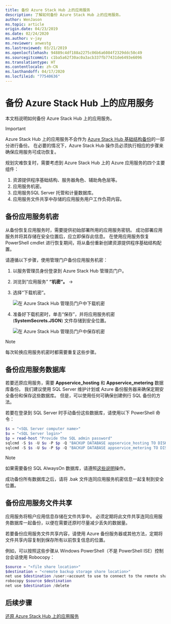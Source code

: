 ```yaml
---
title: 备份 Azure Stack Hub 上的应用服务
description: 了解如何备份 Azure Stack Hub 上的应用服务。
author: WenJason
ms.topic: article
origin.date: 04/23/2019
ms.date: 02/24/2020
ms.author: v-jay
ms.reviewer: anwestg
ms.lastreviewed: 03/21/2019
ms.openlocfilehash: 94889c4df188a2275c06b6a6084f2329ddc50c49
ms.sourcegitcommit: c1ba5a62f30ac0a3acb337fb77431de6493e6096
ms.translationtype: HT
ms.contentlocale: zh-CN
ms.lasthandoff: 04/17/2020
ms.locfileid: "77540636"
---
```

# <a name="back-up-app-service-on-azure-stack-hub"></a>备份 Azure Stack Hub 上的应用服务

本文档说明如何备份 Azure Stack Hub 上的应用服务。

> [!IMPORTANT]
> Azure Stack Hub 上的应用服务不会作为 [Azure Stack Hub 基础结构备份](azure-stack-backup-infrastructure-backup.md)的一部分进行备份。 在必要的情况下，Azure Stack Hub 操作员必须执行相应的步骤来确保应用服务可成功恢复。

规划灾难恢复时，需要考虑到 Azure Stack Hub 上的 Azure 应用服务的四个主要组件：
1. 资源提供程序基础结构、服务器角色、辅助角色层等。 
2. 应用服务机密。
3. 应用服务SQL Server 托管和计量数据库。
4. 应用服务文件共享中存储的应用服务用户工作负荷内容。

## <a name="back-up-app-service-secrets"></a>备份应用服务机密
从备份恢复应用服务时，需要提供初始部署所用的应用服务密钥。 成功部署应用服务并将其存储在安全位置后，应立即保存此信息。 在使用应用服务恢复 PowerShell cmdlet 进行恢复期间，将从备份重新创建资源提供程序基础结构配置。

请遵循以下步骤，使用管理门户备份应用服务机密： 

1. 以服务管理员身份登录到 Azure Stack Hub 管理员门户。

2. 浏览到“应用服务” **“机密”。**  ->   

3. 选择“下载机密”。 

   ![在 Azure Stack Hub 管理员门户中下载机密](./media/app-service-back-up/download-secrets.png)

4. 准备好下载机密时，单击“保存”，并将应用服务机密 (**SystemSecrets.JSON**) 文件存储到安全位置。  

   ![在 Azure Stack Hub 管理员门户中保存机密](./media/app-service-back-up/save-secrets.png)

> [!NOTE]
> 每次轮换应用服务机密时都需要重复这些步骤。

## <a name="back-up-the-app-service-databases"></a>备份应用服务数据库
若要还原应用服务，需要 **Appservice_hosting** 和 **Appservice_metering** 数据库备份。 我们建议使用 SQL Server 维护计划或 Azure 备份服务器来确保定期安全备份和保存这些数据库。 但是，可以使用任何可确保创建例行 SQL 备份的方法。

若要在登录到 SQL Server 时手动备份这些数据库，请使用以下 PowerShell 命令：

  ```powershell
  $s = "<SQL Server computer name>"
  $u = "<SQL Server login>" 
  $p = read-host "Provide the SQL admin password"
  sqlcmd -S $s -U $u -P $p -Q "BACKUP DATABASE appservice_hosting TO DISK = '<path>\hosting.bak'"
  sqlcmd -S $s -U $u -P $p -Q "BACKUP DATABASE appservice_metering TO DISK = '<path>\metering.bak'"
  ```

> [!NOTE]
> 如果需要备份 SQL AlwaysOn 数据库，请遵照[这些说明](https://docs.microsoft.com/sql/database-engine/availability-groups/windows/configure-backup-on-availability-replicas-sql-server?view=sql-server-2017)操作。 

成功备份所有数据库之后，请将 .bak 文件连同应用服务机密信息一起复制到安全位置。

## <a name="back-up-the-app-service-file-share"></a>备份应用服务文件共享
应用服务将租户应用信息存储在文件共享中。 必须定期将此文件共享连同应用服务数据库一起备份，以便在需要还原时尽量减少丢失的数据量。

若要备份应用服务文件共享内容，请使用 Azure 备份服务器或其他方法，定期将文件共享内容复制到保存所有以前恢复信息的位置。

例如，可以按照这些步骤从 Windows PowerShell（不是 PowerShell ISE）控制台会话使用 Robocopy：

```powershell
$source = "<file share location>"
$destination = "<remote backup storage share location>"
net use $destination /user:<account to use to connect to the remote share in the format of domain\username> *
robocopy $source $destination
net use $destination /delete
```

## <a name="next-steps"></a>后续步骤
[还原 Azure Stack Hub 上的应用服务](app-service-recover.md)